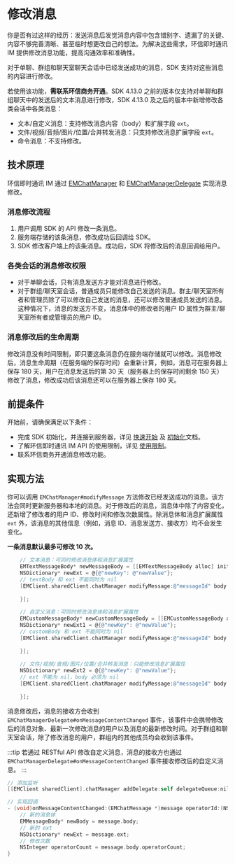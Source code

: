 # 修改消息

你是否有过这样的经历：发送消息后发觉消息内容中包含错别字、遗漏了的关键、内容不够完善清晰、甚至临时想更改自己的想法。为解决这些需求，环信即时通讯 IM 提供修改消息功能，提高沟通效率和准确性。 

对于单聊、群组和聊天室聊天会话中已经发送成功的消息，SDK 支持对这些消息的内容进行修改。

若使用该功能，**需联系环信商务开通**。SDK 4.13.0 之前的版本仅支持对单聊和群组聊天中的发送后的文本消息进行修改，SDK 4.13.0 及之后的版本中新增修改各类会话中各类消息：

- 文本/自定义消息：支持修改消息内容（body）和扩展字段 `ext`。
- 文件/视频/音频/图片/位置/合并转发消息：只支持修改消息扩展字段 `ext`。
- 命令消息：不支持修改。

## 技术原理

环信即时通讯 IM 通过 [EMChatManager](https://sdkdocs.easemob.com/apidoc/ios/chat3.0/protocol_i_e_m_chat_manager-p.html#a1eed319dc3627aff8c44d65502d8c875) 和 [EMChatManagerDelegate](https://sdkdocs.easemob.com/apidoc/ios/chat3.0/protocol_e_m_chat_manager_delegate-p.html) 实现消息修改。

### 消息修改流程

1. 用户调用 SDK 的 API 修改一条消息。
2. 服务端存储的该条消息，修改成功后回调给 SDK。
3. SDK 修改客户端上的该条消息。成功后，SDK 将修改后的消息回调给用户。

### 各类会话的消息修改权限

- 对于单聊会话，只有消息发送方才能对消息进行修改。
- 对于群组/聊天室会话，普通成员只能修改自己发送的消息。群主/聊天室所有者和管理员除了可以修改自己发送的消息，还可以修改普通成员发送的消息。这种情况下，消息的发送方不变，消息体中的修改者的用户 ID 属性为群主/聊天室所有者或管理员的用户 ID。

### 消息修改后的生命周期

修改消息没有时间限制，即只要这条消息仍在服务端存储就可以修改。消息修改后，消息生命周期（在服务端的保存时间）会重新计算，例如，消息可在服务器上保存 180 天，用户在消息发送后的第 30 天（服务器上的保存时间剩余 150 天）修改了消息，修改成功后该消息还可以在服务器上保存 180 天。

## 前提条件

开始前，请确保满足以下条件：

- 完成 SDK 初始化，并连接到服务器，详见 [快速开始](quickstart.html) 及 [初始化](initialization.html)文档。
- 了解环信即时通讯 IM API 的使用限制，详见 [使用限制](/product/limitation.html)。
- 联系环信商务开通消息修改功能。

## 实现方法

你可以调用 `EMChatManager#modifyMessage` 方法修改已经发送成功的消息。该方法会同时更新服务器和本地的消息。对于修改后的消息，消息体中除了内容变化，还新增了修改者的用户 ID、修改时间和修改次数属性。除消息体和消息扩展属性 `ext` 外，该消息的其他信息（例如，消息 ID、消息发送方、接收方）均不会发生变化。

**一条消息默认最多可修改 10 次。**

```objectivec
    // 文本消息：可同时修改消息体和消息扩展属性
    EMTextMessageBody* newMessageBody = [[EMTextMessageBody alloc] initWithText:@"new  content"];
    NSDictionary* newExt = @{@"newKey": @"newValue"};
    // textBody 和 ext 不能同时为 nil
    [EMClient.sharedClient.chatManager modifyMessage:@"messageId" body:newMessageBody ext:newExt completion:^(EMError * _Nullable error, EMChatMessage * _Nullable message) {
            
    }];
    
    // 自定义消息：可同时修改消息体和消息扩展属性
    EMCustomMessageBody* newCustomMessageBody = [[EMCustomMessageBody alloc] initWithEvent:@"event" params:@{@"key": @"value"}];
    NSDictionary* newExt1 = @{@"newKey": @"newValue"};
    // customBody 和 ext 不能同时为 nil
    [EMClient.sharedClient.chatManager modifyMessage:@"messageId" body:newCustomMessageBody ext:newExt1 completion:^(EMError * _Nullable error, EMChatMessage * _Nullable message) {
            
    }];
    
    // 文件/视频/音频/图片/位置/合并转发消息：只能修改消息扩展属性
    NSDictionary* newExt2 = @{@"newKey": @"newValue"};
    // ext 不能为 nil，body 必须为 nil
    [EMClient.sharedClient.chatManager modifyMessage:@"messageId" body:nil ext:newExt2 completion:^(EMError * _Nullable error, EMChatMessage * _Nullable message) {
            
    }];
```

消息修改后，消息的接收方会收到 `EMChatManagerDelegate#onMessageContentChanged` 事件，该事件中会携带修改后的消息对象、最新一次修改消息的用户以及消息的最新修改时间。对于群组和聊天室会话，除了修改消息的用户，群组内的其他成员均会收到该事件。

:::tip 
若通过 RESTful API 修改自定义消息，消息的接收方也通过 `EMChatManagerDelegate#onMessageContentChanged` 事件接收修改后的自定义消息。
:::

```objectivec
// 添加监听
[[EMClient sharedClient].chatManager addDelegate:self delegateQueue:nil];

// 实现回调
- (void)onMessageContentChanged:(EMChatMessage *)message operatorId:(NSString *)operatorId operationTime:(NSUInteger)operationTime {
    // 新的消息体
    EMMessageBody* newBody = message.body;
    // 新的 ext
    NSDictionary* newExt = message.ext;
    // 修改次数
    NSInteger operatorCount = message.body.operatorCount;
}
```




